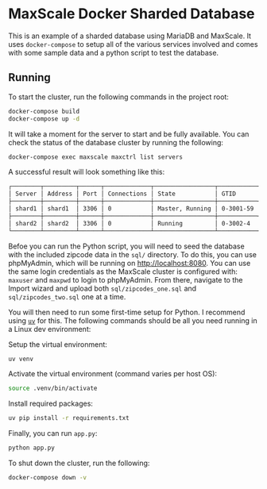 # MaxScale Docker Sharded Database

This is an example of a sharded database using MariaDB and MaxScale. It uses `docker-compose` to setup all of the various services involved and comes with some sample data and a python script to test the database.

## Running

To start the cluster, run the following commands in the project root:

```bash
docker-compose build
docker-compose up -d
```

It will take a moment for the server to start and be fully available. You can check the status of the database cluster by running the following:

```bash
docker-compose exec maxscale maxctrl list servers
```

A successful result will look something like this:

```bash
┌────────┬─────────┬──────┬─────────────┬─────────────────┬───────────┬─────────────────┐
│ Server │ Address │ Port │ Connections │ State           │ GTID      │ Monitor         │
├────────┼─────────┼──────┼─────────────┼─────────────────┼───────────┼─────────────────┤
│ shard1 │ shard1  │ 3306 │ 0           │ Master, Running │ 0-3001-59 │ MariaDB-Monitor │
├────────┼─────────┼──────┼─────────────┼─────────────────┼───────────┼─────────────────┤
│ shard2 │ shard2  │ 3306 │ 0           │ Running         │ 0-3002-4  │ MariaDB-Monitor │
└────────┴─────────┴──────┴─────────────┴─────────────────┴───────────┴─────────────────┘
```

Befoe you can run the Python script, you will need to seed the database with the included zipcode data in the `sql/` directory. To do this, you can use phpMyAdmin, which will be running on [http://localhost:8080](http://localhost:8080). You can use the same login credentials as the MaxScale cluster is configured with: `maxuser` and `maxpwd` to login to phpMyAdmin. From there, navigate to the Import wizard and upload both `sql/zipcodes_one.sql` and `sql/zipcodes_two.sql` one at a time.

You will then need to run some first-time setup for Python. I recommend using [`uv`](https://astral.sh/blog/uv) for this. The following commands should be all you need running in a Linux dev environment:

Setup the virtual environment:
```bash
uv venv
```

Activate the virtual environment (command varies per host OS):
```bash
source .venv/bin/activate
```

Install required packages:
```bash
uv pip install -r requirements.txt
```

Finally, you can run `app.py`:

```bash
python app.py
```

To shut down the cluster, run the following:

```bash
docker-compose down -v
```
